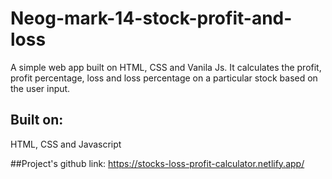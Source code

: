 # Neog-mark-14-stock-profit-and-loss
A simple web app built on HTML, CSS and Vanila Js. It calculates the profit, profit percentage, loss and loss percentage on a particular stock based on the user input. 
## Built on:
HTML, CSS and Javascript

##Project's github link:
https://stocks-loss-profit-calculator.netlify.app/
